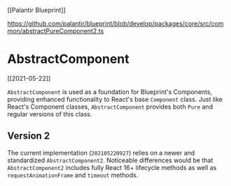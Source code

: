 [[Palantir Blueprint]]

https://github.com/palantir/blueprint/blob/develop/packages/core/src/common/abstractPureComponent2.ts

# AbstractComponent

[[2021-05-22]]

`AbstractComponent` is used as a foundation for Blueprint's Components, providing enhanced functionality to React's base `Component` class. Just like React's Component classes, `AbstractComponent` provides both `Pure` and regular versions of this class.

## Version 2

The current implementation (`202105220927`) relies on a newer and standardized `AbstractComponent2`.
Noticeable differences would be that `AbstractComponent2` includes fully React 16+ lifecycle methods as well as `requestAnimationFrame` and `timeout` methods.
